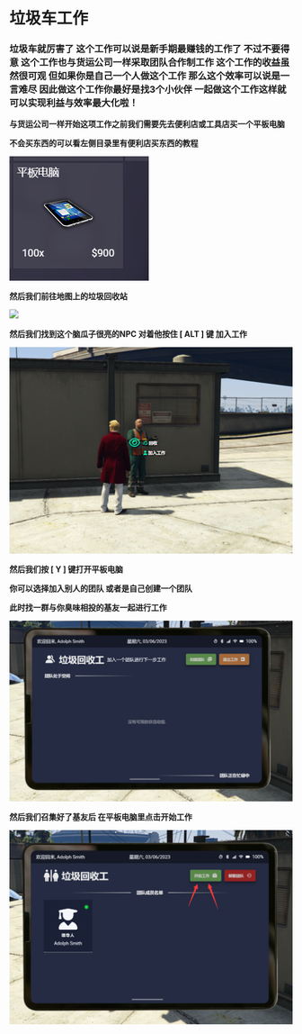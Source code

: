 # 垃圾车工作

### **垃圾车就厉害了 这个工作可以说是新手期最赚钱的工作了 不过不要得意 这个工作也与货运公司一样采取团队合作制工作 这个工作的收益虽然很可观 但如果你是自己一个人做这个工作 那么这个效率可以说是一言难尽 因此做这个工作你最好是找3个小伙伴 一起做这个工作这样就可以实现利益与效率最大化啦！**



**与货运公司一样开始这项工作之前我们需要先去便利店或工具店买一个平板电脑**

**不会买东西的可以看左侧目录里有便利店买东西的教程**

![](<../.gitbook/assets/image (12).png>)

**然后我们前往地图上的垃圾回收站**

![](../.gitbook/assets/CV0\[9\[R$J8U\`\[5CW%0CC02S.png)

**然后我们找到这个脑瓜子很亮的NPC 对着他按住 \[ ALT ] 键 加入工作**

![](<../.gitbook/assets/image (3).png>)

**然后我们按 \[ Y ] 键打开平板电脑**&#x20;

**你可以选择加入别人的团队 或者是自己创建一个团队**&#x20;

**此时找一群与你臭味相投的基友一起进行工作**

![](<../.gitbook/assets/image (11).png>)

**然后我们召集好了基友后 在平板电脑里点击开始工作**

![](<../.gitbook/assets/image (14).png>)

